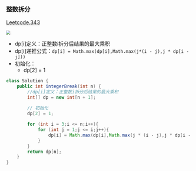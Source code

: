 ### 整数拆分

[Leetcode.343](https://leetcode-cn.com/problems/integer-break/)

<img src="https://yingziimage.oss-cn-beijing.aliyuncs.com/img/202302202054042.png" style="zoom:67%;" />

- dp[i]定义：正整数i拆分后结果的最大乘积
- dp[i]递推公式：`dp[i] = Math.max(dp[i],Math.max(j*(i - j),j * dp[i - j]))`
- 初始化：
  - dp[2] = 1

````java
class Solution {
    public int integerBreak(int n) {
        //dp[i]定义：正整数i拆分后结果的最大乘积
        int[] dp = new int[n + 1];
        
        // 初始化
        dp[2] = 1;

        for (int i = 3;i <= n;i++){
            for (int j = 1;j <= i;j++){
                dp[i] = Math.max(dp[i],Math.max(j * (i - j),j * dp[i - j]));
            }
        }
        return dp[n];
    }
}
````